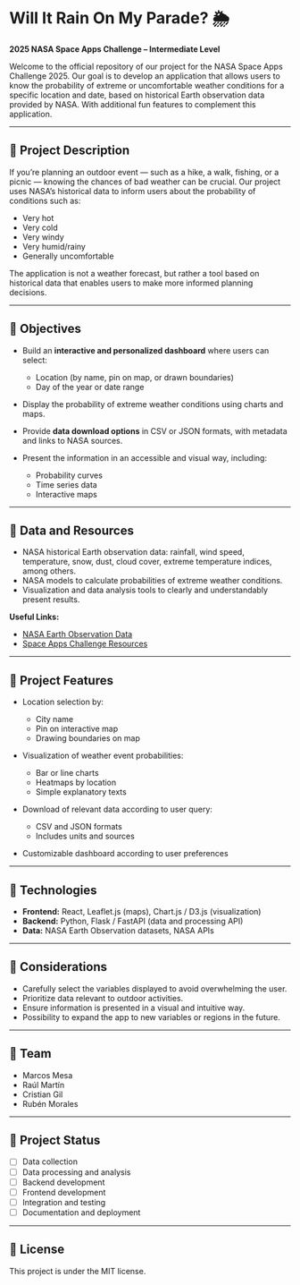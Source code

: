 # Will It Rain On My Parade? 🌦️

**2025 NASA Space Apps Challenge – Intermediate Level**

Welcome to the official repository of our project for the NASA Space Apps Challenge 2025. Our goal is to develop an application that allows users to know the probability of extreme or uncomfortable weather conditions for a specific location and date, based on historical Earth observation data provided by NASA. With additional fun features to complement this application.

---

## 🔹 Project Description

If you’re planning an outdoor event — such as a hike, a walk, fishing, or a picnic — knowing the chances of bad weather can be crucial. Our project uses NASA’s historical data to inform users about the probability of conditions such as:

- Very hot
- Very cold
- Very windy
- Very humid/rainy
- Generally uncomfortable

The application is not a weather forecast, but rather a tool based on historical data that enables users to make more informed planning decisions.

---

## 🔹 Objectives

- Build an **interactive and personalized dashboard** where users can select:

  - Location (by name, pin on map, or drawn boundaries)
  - Day of the year or date range

- Display the probability of extreme weather conditions using charts and maps.
- Provide **data download options** in CSV or JSON formats, with metadata and links to NASA sources.
- Present the information in an accessible and visual way, including:

  - Probability curves
  - Time series data
  - Interactive maps

---

## 🔹 Data and Resources

- NASA historical Earth observation data: rainfall, wind speed, temperature, snow, dust, cloud cover, extreme temperature indices, among others.
- NASA models to calculate probabilities of extreme weather conditions.
- Visualization and data analysis tools to clearly and understandably present results.

**Useful Links:**

- [NASA Earth Observation Data](https://earthdata.nasa.gov/)
- [Space Apps Challenge Resources](https://2025.spaceappschallenge.org/)

---

## 🔹 Project Features

- Location selection by:

  - City name
  - Pin on interactive map
  - Drawing boundaries on map

- Visualization of weather event probabilities:

  - Bar or line charts
  - Heatmaps by location
  - Simple explanatory texts

- Download of relevant data according to user query:

  - CSV and JSON formats
  - Includes units and sources

- Customizable dashboard according to user preferences

---

## 🔹 Technologies

- **Frontend:** React, Leaflet.js (maps), Chart.js / D3.js (visualization)
- **Backend:** Python, Flask / FastAPI (data and processing API)
- **Data:** NASA Earth Observation datasets, NASA APIs

---

## 🔹 Considerations

- Carefully select the variables displayed to avoid overwhelming the user.
- Prioritize data relevant to outdoor activities.
- Ensure information is presented in a visual and intuitive way.
- Possibility to expand the app to new variables or regions in the future.

---

## 🔹 Team

- Marcos Mesa
- Raúl Martín
- Cristian Gil
- Rubén Morales

---

## 🔹 Project Status

- [ ] Data collection
- [ ] Data processing and analysis
- [ ] Backend development
- [ ] Frontend development
- [ ] Integration and testing
- [ ] Documentation and deployment

---

## 🔹 License

This project is under the MIT license.
